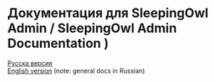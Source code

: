 # Документация для SleepingOwl Admin / SleepingOwl Admin Documentation )

[Русска версия](https://github.com/SleepingOwlAdmin/docs/master/ru/)  
[English version](https://github.com/SleepingOwlAdmin/docs/master/en/) (note: general docs in Russian)